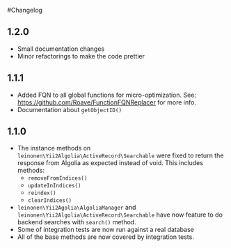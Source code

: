 #Changelog

## 1.2.0
* Small documentation changes
* Minor refactorings to make the code prettier 

## 1.1.1
* Added FQN to all global functions for micro-optimization. See: https://github.com/Roave/FunctionFQNReplacer for more info.
* Documentation about `getObjectID()`

## 1.1.0
* The instance methods on `leinonen\Yii2Algolia\ActiveRecord\Searchable` were fixed to return the response from Algolia as expected instead of void. This includes methods:
    * `removeFromIndices()`
    * `updateInIndices()`
    * `reindex()`
    * `clearIndices()`
* `leinonen\Yii2Agolia\AlgoliaManager` and `leinonen\Yii2Algolia\ActiveRecord\Searchable` have now feature to do backend searches with `search()` method.
* Some of integration tests are now run against a real database
* All of the base methods are now covered by integration tests. 
